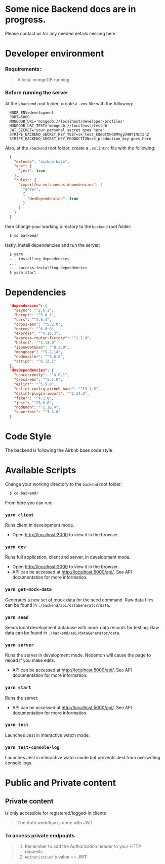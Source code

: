 # Some nice Backend docs are in progress.

Please contact us for any needed details missing here.

# Developer environment

### Requirements:

> A local mongoDB running

### Before running the server

At the `/backend` root folder, create a `.env` file with the following:

```
  NODE_ENV=development
  PORT=5000
  MONGODB_URI='mongodb://localhost/developer-profiles'
  MONGODB_URI_TEST='mongodb://localhost/testdb'
  JWT_SECRET="your personal secret goes here"
  STRIPE_BACKEND_SECRET_KEY_TEST=sk_test_k8mGtXkO8MVgyDH8Y1Nct5n2
  STRIPE_BACKEND_SECRET_KEY_PRODUCTION=sk_production_key_goes_here
```

Also, at the `/backend` root folder, create a `.eslintrc` file with the following:

```json
  {
    "extends": "airbnb-base",
    "env": {
      "jest": true
    },
    "rules": {
      "import/no-extraneous-dependencies": [
        "error",
        {
          "devDependencies": true
        }
      ]
    }
  }
```

then change your working directory to the `backend` root folder:

```bash
  $ cd backend/
```

lastly, install dependencies and run the server:

```bash
  $ yarn
  ... installing dependencies
  ...
  ... success installing dependencies
  $ yarn start
```

# Dependencies

```json
  "dependencies": {
    "async": "^2.6.1",
    "bcrypt": "^3.0.1",
    "cors": "^2.8.4",
    "cross-env": "^5.2.0",
    "dotenv": "^6.0.0",
    "express": "^4.16.3",
    "express-router-factory": "^1.1.0",
    "helmet": "^3.13.0",
    "jsonwebtoken": "^8.3.0",
    "mongoose": "^5.2.14",
    "nodemailer": "^4.6.8",
    "stripe": "^6.12.1"
  },
  "devDependencies": {
    "concurrently": "^4.0.1",
    "cross-env": "^5.2.0",
    "eslint": "^5.5.0",
    "eslint-config-airbnb-base": "^13.1.0",
    "eslint-plugin-import": "^2.14.0",
    "faker": "^4.1.0",
    "jest": "^23.6.0",
    "nodemon": "^1.18.4",
    "supertest": "^3.3.0"
  }
```

# Code Style

The backend is following the Airbnb base code style.

# Available Scripts

Change your working directory to the `backend` root folder:

```bash
  $ cd backend/
```

From here you can run:

### `yarn client`

Runs client in development mode.

- Open [http://localhost:3000](http://localhost:3000) to view it in the browser.

### `yarn dev`

Runs full application, client and server, in development mode.

- Open [http://localhost:3000](http://localhost:3000) to view it in the browser.
- API can be accessed at [http://localhost:5000/api/](http://localhost:5000/api/). See API documentation for more information.

### `yarn get-mock-data`

Generates a new set of mock data for the seed command. Raw data files can be found in `./backend/api/dataGenerator/data`.

### `yarn seed`

Seeds local development database with mock data records for testing. Raw data can be found in `./backend/api/dataGenerator/data`.

### `yarn server`

Runs the server in development mode. Nodemon will cause the page to reload if you make edits.

- API can be accessed at [http://localhost:5000/api/](http://localhost:5000/api/). See API documentation for more information.

### `yarn start`

Runs the server.

- API can be accessed at [http://localhost:5000/api/](http://localhost:5000/api/). See API documentation for more information.

### `yarn test`

Launches Jest in interactive watch mode.

### `yarn test-console-log`

Launches Jest in interactive watch mode but prevents Jest from overwriting console logs.

# Public and Private content

## Private content

Is only accessible for registered/logged-in clients

> The Auth workflow is done with JWT

### To access private endpoints

> 1. Remember to add the Authorization header to your HTTP requests.
> 2. `Authorization`'s value == JWT
